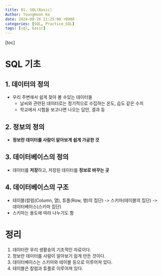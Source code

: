```yaml
---
title: 01. SQL(Basic)
Author: YoungHoon Ko
date: 2024-08-26 21:25:00 +0900
categories: [SQL, Practice_SQL]
tags: [sql, basic]
---
```

[toc]

# SQL 기초

## 1. 데이터의 정의

- 우리 주변에서 쉽게 찾아 볼 수있는 데이터들
  - 날씨와 관련된 데이터로는 정기적으로 수집하는 온도, 습도 같은 수치
  - 학교에서 시험을 보고나면 나오는 답안, 결과 등

## 2. 정보의 정의

- **정보란 데이터를 사람이 알아보게 쉽게 가공한 것**

## 3. 데이터베이스의 정의

- 데이터를 **저장**하고, 저장된 데이터를 **정보로 바꾸는 곳**

## 4. 데이터베이스의 구조

- 테이블(칼럼(Column, 열), 튜플(Row, 행)의 집단) -> 스키마(테이블의 집단) -> 데이터베이스(스키마 집단)
- 스키마는 용도에 따라 나누기도 함

# 정리

1. 데이터란 우리 생활송의 기초적인 자료이다.
2. 정보란 데이터를 사람이 알아보기 쉽게 만든 것이다.
3. 데이터베이스는 스키마와 테이블 등으로 이루어져 있다.
4. 테이블은 칼럼과 튜플로 이루어져 있다.
